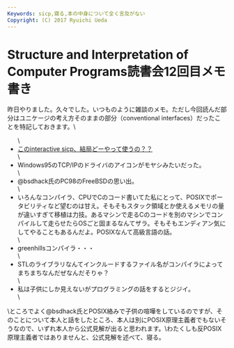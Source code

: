 ```yaml
---
Keywords: sicp,寝る,本の中身について全く言及がない
Copyright: (C) 2017 Ryuichi Ueda
---
```


# <!--:ja-->Structure and Interpretation of Computer Programs読書会12回目メモ書き<!--:-->
昨日やりました。久々でした。いつものように雑談のメモ。ただし今回読んだ部分はユニケージの考え方そのままの部分（conventional interfaces）だったことを特記しておきます。\\<ul>\	<li><a href="http://xuanji.appspot.com/isicp/" target="_blank">このinteractive sicp、結局どーやって使うの？？</a></li>\\	<li>Windows95のTCP/IPのドライバのアイコンがモヤシみたいだった。</li>\	<li>@bsdhack氏のPC98のFreeBSDの思い出。</li>\	<li>いろんなコンパイラ、CPUでCのコード書いてた私にとって、POSIXでポータビリティなど望むのは甘え。そもそもスタック領域とか使えるメモリの量が違いすぎて移植は力技。あるマシンで走るCのコードを別のマシンでコンパイルして走らせたらOSごと固まるなんてザラ。そもそもエンディアン気にしてやることもあるんだよ。POSIXなんて高級言語の話。</li>\	<li>greenhillsコンパイラ・・・</li>\\	<li>STLのライブラリなんてインクルードするファイル名がコンパイラによってまちまちなんだぜなんだそりゃ？</li>\	<li>私は子供にしか見えないがプログラミングの話をするとジジイ。</li>\\</ul>\\ところでよく@bsdhack氏とPOSIX絡みで子供の喧嘩をしているのですが、そのことについて本人と話をしたところ、本人は別にPOSIX原理主義者でもないそうなので、いずれ本人から公式見解が出ると思われます。\\わたくしも反POSIX原理主義者ではありませんと、公式見解を述べて、寝る。
